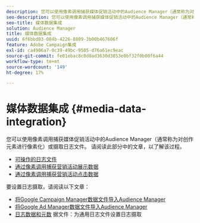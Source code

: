 ```yaml
---
description: 您可以使用像素调用捕获媒体促销活动中的Audience Manager（通常称为对创作元素进行像素化）或摄取日志文件。
seo-description: 您可以使用像素调用捕获媒体促销活动中的Audience Manager（通常称为对创作元素进行像素化）或摄取日志文件。
seo-title: 媒体数据集成
solution: Audience Manager
title: 媒体数据集成
uuid: 6f6bbd03-084b-4226-8809-3b00b467606f
feature: Adobe Campaign集成
exl-id: ca4906a7-0c39-49bc-9505-d76a61ec9eac
source-git-commit: fe01ebac8c0d0ad3630d3853e0bf32f0b00f6a44
workflow-type: tm+mt
source-wordcount: '149'
ht-degree: 17%

---
```


# 媒体数据集成 {#media-data-integration}

您可以使用像素调用捕获媒体促销活动中的Audience Manager（通常称为对创作元素进行像素化）或摄取日志文件。 请阅读此部分中的文章，以了解该过程。

<!-- c_camp_data_int.xml -->

* [可操作的日志文件](/help/using/integration/media-data-integration/actionable-log-files.md)
* [通过像素调用捕获营销活动展示数据](/help/using/integration/media-data-integration/impression-data-pixels.md)
* [通过像素调用捕获营销活动点击数据](/help/using/integration/media-data-integration/click-data-pixels.md)

要设置日志摄取，请阅读以下文章：

* [将Google Campaign Manager数据文件导入Audience Manager](/help/using/reporting/audience-optimization-reports/aor-advertisers/import-dcm.md)
* [将Google Ad Manager数据文件导入Audience Manager ](/help/using/reporting/audience-optimization-reports/aor-publishers/import-dfp.md)
* [日志数据和元数](/help/using/reporting/audience-optimization-reports/metadata-files-intro/metadata-files-intro.md) 据文件：为通用日志文件设置日志摄取
